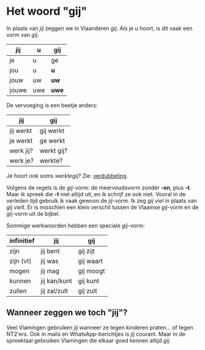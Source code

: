 # Het woord "gij"

In plaats van _jij_ zeggen we in Vlaanderen _gij_. Als je _u_ hoort, is dit vaak een vorm van _gij_.

| jij | u | gij |
| --- | --- | --- |
| je | u | ge |
| jou | u | **u** |
| jouw | uw | **uw** |
| jouwe | uwe | **uwe** |

De vervoeging is een beetje anders:

| jij | gij |
| --- | --- |
| jij werkt | gij werkt |
| je werkt | ge werkt |
| werk jij? | werkt gij? |
| werk je? | werkte? |

Je hoort ook soms _werktegij?_ Zie: [verdubbeling](/verdubbeling).

Volgens de regels is de _gij_-vorm: de meervoudsvorm zonder **-en**, plus **-t**. Maar ik spreek die **-t** niet altijd uit, en ik schrijf ze ook niet. Vooral in de verleden tijd gebruik ik vaak gewoon de _jij_-vorm. Ik zeg _gij viel_ in plaats van _gij vielt_. Er is misschien een klein verschil tussen de Vlaamse _gij_-vorm en de _gij_-vorm uit de bijbel.

Sommige werkwoorden hebben een speciale _gij_-vorm:

| infinitief | jij | gij |
| --- | --- | --- |
| zijn | jij bent | gij zijt |
| zijn (vt) | jij was | gij waart |
| mogen | jij mag | gij moogt |
| kunnen | jij kan/kunt | gij kunt |
| zullen | jij zal/zult | gij zult |

## Wanneer zeggen we toch "jij"?

Veel Vlamingen gebruiken _jij_ wanneer ze tegen kinderen praten... of tegen NT2'ers. Ook in mails en WhatsApp-berichtjes is _jij_ courant. Maar in de spreektaal gebruiken Vlamingen die elkaar goed kennen altijd _gij_.
